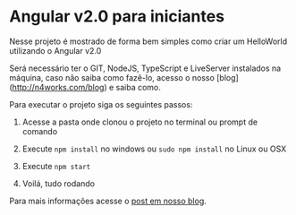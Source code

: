 # Angular v2.0 para iniciantes

Nesse projeto é mostrado de forma bem simples como criar um HelloWorld utilizando o Angular v2.0

Será necessário ter o GIT, NodeJS, TypeScript e LiveServer instalados na máquina, caso não saiba como fazê-lo, acesso o nosso [blog] (http://n4works.com/blog) e saiba como.

Para executar o projeto siga os seguintes passos:

1. Acesse a pasta onde clonou o projeto no terminal ou prompt de comando

2. Execute ```npm install``` no windows ou ```sudo npm install``` no Linux ou OSX

3. Execute ```npm start```

4. Voilá, tudo rodando

Para mais informações acesse o [post em nosso blog](http://n4works.com/blog/angularjs2-starter).
